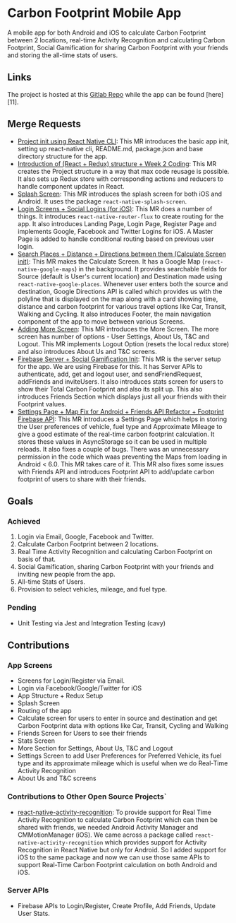 # Carbon Footprint Mobile App
A mobile app for both Android and iOS to calculate Carbon Footprint between 2 locations, real-time
Activity Recognition and calculating Carbon Footprint, Social Gamification for sharing Carbon Footprint with your friends and storing the all-time stats of users.

[1]: https://github.com/Aminoid/react-native-activity-recognition
[2]: https://gitlab.com/aossie/CarbonFootprint-Mobile
[3]: https://gitlab.com/aossie/CarbonFootprint-Mobile/merge_requests/1
[4]: https://gitlab.com/aossie/CarbonFootprint-Mobile/merge_requests/2
[5]: https://gitlab.com/aossie/CarbonFootprint-Mobile/merge_requests/4
[6]: https://gitlab.com/aossie/CarbonFootprint-Mobile/merge_requests/5
[7]: https://gitlab.com/aossie/CarbonFootprint-Mobile/merge_requests/7
[8]: https://gitlab.com/aossie/CarbonFootprint-Mobile/merge_requests/10
[9]: https://gitlab.com/aossie/CarbonFootprint-Mobile/merge_requests/12
[10]: https://gitlab.com/aossie/CarbonFootprint-Mobile/merge_requests/13

## Links
The project is hosted at this [Gitlab Repo][2] while the app can be found [here][11].

## Merge Requests
* [Project init using React Native CLI][3]: This MR introduces the basic app init, setting up react-native cli, README.md, package.json and base directory structure for the app.
* [Introduction of (React + Redux) structure + Week 2 Coding][4]: This MR creates the Project structure in a way that max code reusage is possible. It also sets up Redux store with corresponding actions and reducers to handle component updates in React.
* [Splash Screen][5]: This MR introduces the splash screen for both iOS and Android. It uses the package `react-native-splash-screen`.
* [Login Screens + Social Logins (for iOS)][6]: This MR does a number of things. It introduces `react-native-router-flux` to create routing for the app. It also introduces Landing Page, Login Page, Register Page and implements Google, Facebook and Twitter Logins for iOS. A Master Page is added to handle conditional routing based on previous user login.
* [Search Places + Distance + Directions between them (Calculate Screen init)][7]: This MR makes the Calculate Screen. It has a Google Map (`react-native-google-maps`) in the background. It provides searchable fields for Source (default is User's current location) and Destination made using `react-native-google-places`. Whenever user enters both the source and destination, Google Directions API is called which provides us with the polyline that is displayed on the map along with a card showing time, distance and carbon footprint for various travel options like Car, Transit, Walking and Cycling. It also introduces Footer, the main navigation component of the app to move between various Screens.
* [Adding More Screen][8]: This MR introduces the More Screen. The more screen has number of options - User Settings, About Us, T&C and Logout. This MR implements Logout Option (resets the local redux store) and also introduces About Us and T&C screens.
* [Firebase Server + Social Gamification Init][9]: This MR is the server setup for the app. We are using Firebase for this. It has Server APIs to authenticate, add, get and logout user, and sendFriendRequest, addFriends and inviteUsers. It also introduces stats screen for users to show their Total Carbon Footprint and also its split up. This also introduces Friends Section which displays just all your friends with their Footprint values.
* [Settings Page + Map Fix for Android + Friends API Refactor + Footprint Firebase API][10]: This MR introduces a Settings Page which helps in storing the User preferences of vehicle, fuel type and Approximate Mileage to give a good estimate of the real-time carbon footprint calculation. It stores these values in AsyncStorage so it can be used in multiple reloads. It also fixes a couple of bugs. There was an unnecessary permission in the code which waas preventing the Maps from loading in Android < 6.0. This MR takes care of it. This MR also fixes some issues with Friends API and introduces Footprint API to add/update carbon footprint of users to share with their friends.

## Goals
### Achieved
1. Login via Email, Google, Facebook and Twitter.
2. Calculate Carbon Footprint between 2 locations.
3. Real Time Activity Recognition and calculating Carbon Footprint on basis of that.
4. Social Gamification, sharing Carbon Footprint with your friends and inviting new people from the app.
5. All-time Stats of Users.
6. Provision to select vehicles, mileage, and fuel type.

### Pending
* Unit Testing via Jest and Integration Testing (cavy)

## Contributions
### App Screens
* Screens for Login/Register via Email.
* Login via Facebook/Google/Twitter for iOS
* App Structure + Redux Setup
* Splash Screen
* Routing of the app
* Calculate screen for users to enter in source and destination and get Carbon Footprint data with options like Car, Transit, Cycling and Walking
* Friends Screen for Users to see their friends
* Stats Screen
* More Section for Settings, About Us, T&C and Logout
* Settings Screen to add User Preferences for Preferred Vehicle, its fuel type and its approximate mileage which is useful when we do Real-Time Activity Recognition
* About Us and T&C screens

### Contributions to Other Open Source Projects`
* [react-native-activity-recognition][1]: To provide support for Real Time Activity Recognition to calculate Carbon Footprint which can then be shared with friends, we needed Android Activity Manager and CMMotionManager (iOS). We came across a package called `react-native-activity-recognition` which provides support for Activity Recognition in React Native but only for Android. So I added support for iOS to the same package and now we can use those same APIs to support Real-Time Carbon Footprint calculation on both Android and iOS.

### Server APIs
* Firebase APIs to Login/Register, Create Profile, Add Friends, Update User Stats.
